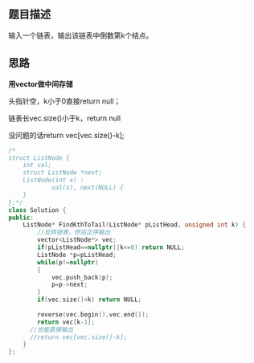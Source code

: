 ## 题目描述

输入一个链表，输出该链表中倒数第k个结点。

## 思路

**用vector做中间存储**

头指针空，k小于0直接return null；

链表长vec.size()小于k，return null

没问题的话return vec[vec.size()-k];

```c++
/*
struct ListNode {
	int val;
	struct ListNode *next;
	ListNode(int x) :
			val(x), next(NULL) {
	}
};*/
class Solution {
public:
    ListNode* FindKthToTail(ListNode* pListHead, unsigned int k) {
        //反转链表，然后正序输出
        vector<ListNode*> vec;
        if(pListHead==nullptr||k<=0) return NULL;
        ListNode *p=pListHead;
        while(p!=nullptr)
        {
            vec.push_back(p);
            p=p->next;
        }
        if(vec.size()<k) return NULL;
        
        reverse(vec.begin(),vec.end());
        return vec[k-1];
      //也能直接输出
      //return vec[vec.size()-k];
    }
};
```


